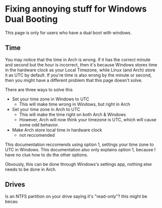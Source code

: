 # Fixing annoying stuff for Windows Dual Booting

This page is only for users who have a dual boot with windows.

## Time

You may notice that the time in Arch is wrong. If it has the correct minute and second but the hour is incorrect, then it's because Windows stores time in the hardware clock as your Local Timezone, while Linux (and Arch) store it as UTC by default. If you're time is also wrong by the minute or second, then you might have a different problem that this page doesn't solve.

There are three ways to solve this
 - Set your time zone in Windows to UTC
    - This will make time wrong in Windows, but right in Arch
 - Set your time zone in Arch to UTC
    - This will make the time right on both Arch & Windows
    - However, Arch will now think your timezone is UTC, which will cause some odd behavior.
 - Make Arch store local time in hardware clock
    - not reccomended

This documentation reccomends using option 1, settings your time zone to UTC in Windows. This documentation also only explains option 1, because I have no clue how to do the other options.

Obvously, this can be done through Windows's settings app, nothing else needs to be done in Arch.

## Drives

Is an NTFS partition on your drive saying it's "read-only"? this might be becau
